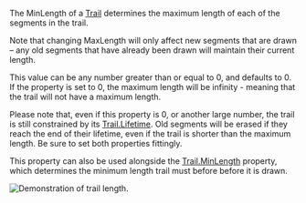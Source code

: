 The MinLength of a [Trail](https://create.roblox.com/docs/reference/engine/classes/Trail) determines the maximum length of each of the
segments in the trail.

Note that changing MaxLength will only affect new segments that are drawn
– any old segments that have already been drawn will maintain their
current length.

This value can be any number greater than or equal to 0, and defaults
to 0. If the property is set to 0, the maximum length will be infinity -
meaning that the trail will not have a maximum length.

Please note that, even if this property is 0, or another large number, the
trail is still constrained by its [Trail.Lifetime](https://create.roblox.com/docs/reference/engine/classes/Trail#Lifetime). Old segments will be
erased if they reach the end of their lifetime, even if the trail is
shorter than the maximum length. Be sure to set both properties fittingly.

This property can also be used alongside the [Trail.MinLength](https://create.roblox.com/docs/reference/engine/classes/Trail#MinLength) property,
which determines the minimum length trail must before before it is drawn.

![Demonstration of trail length.][1]

[1]: https://prod.docsiteassets.roblox.com/assets/blt92f5f82000a51022/TrailMinLength.gif